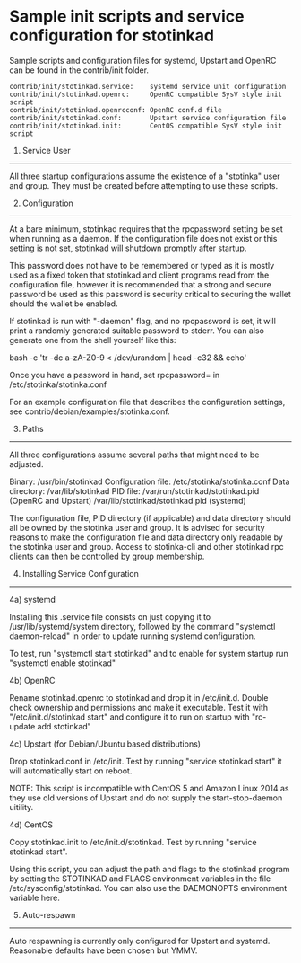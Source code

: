 Sample init scripts and service configuration for stotinkad
==========================================================

Sample scripts and configuration files for systemd, Upstart and OpenRC
can be found in the contrib/init folder.

    contrib/init/stotinkad.service:    systemd service unit configuration
    contrib/init/stotinkad.openrc:     OpenRC compatible SysV style init script
    contrib/init/stotinkad.openrcconf: OpenRC conf.d file
    contrib/init/stotinkad.conf:       Upstart service configuration file
    contrib/init/stotinkad.init:       CentOS compatible SysV style init script

1. Service User
---------------------------------

All three startup configurations assume the existence of a "stotinka" user
and group.  They must be created before attempting to use these scripts.

2. Configuration
---------------------------------

At a bare minimum, stotinkad requires that the rpcpassword setting be set
when running as a daemon.  If the configuration file does not exist or this
setting is not set, stotinkad will shutdown promptly after startup.

This password does not have to be remembered or typed as it is mostly used
as a fixed token that stotinkad and client programs read from the configuration
file, however it is recommended that a strong and secure password be used
as this password is security critical to securing the wallet should the
wallet be enabled.

If stotinkad is run with "-daemon" flag, and no rpcpassword is set, it will
print a randomly generated suitable password to stderr.  You can also
generate one from the shell yourself like this:

bash -c 'tr -dc a-zA-Z0-9 < /dev/urandom | head -c32 && echo'

Once you have a password in hand, set rpcpassword= in /etc/stotinka/stotinka.conf

For an example configuration file that describes the configuration settings,
see contrib/debian/examples/stotinka.conf.

3. Paths
---------------------------------

All three configurations assume several paths that might need to be adjusted.

Binary:              /usr/bin/stotinkad
Configuration file:  /etc/stotinka/stotinka.conf
Data directory:      /var/lib/stotinkad
PID file:            /var/run/stotinkad/stotinkad.pid (OpenRC and Upstart)
                     /var/lib/stotinkad/stotinkad.pid (systemd)

The configuration file, PID directory (if applicable) and data directory
should all be owned by the stotinka user and group.  It is advised for security
reasons to make the configuration file and data directory only readable by the
stotinka user and group.  Access to stotinka-cli and other stotinkad rpc clients
can then be controlled by group membership.

4. Installing Service Configuration
-----------------------------------

4a) systemd

Installing this .service file consists on just copying it to
/usr/lib/systemd/system directory, followed by the command
"systemctl daemon-reload" in order to update running systemd configuration.

To test, run "systemctl start stotinkad" and to enable for system startup run
"systemctl enable stotinkad"

4b) OpenRC

Rename stotinkad.openrc to stotinkad and drop it in /etc/init.d.  Double
check ownership and permissions and make it executable.  Test it with
"/etc/init.d/stotinkad start" and configure it to run on startup with
"rc-update add stotinkad"

4c) Upstart (for Debian/Ubuntu based distributions)

Drop stotinkad.conf in /etc/init.  Test by running "service stotinkad start"
it will automatically start on reboot.

NOTE: This script is incompatible with CentOS 5 and Amazon Linux 2014 as they
use old versions of Upstart and do not supply the start-stop-daemon uitility.

4d) CentOS

Copy stotinkad.init to /etc/init.d/stotinkad. Test by running "service stotinkad start".

Using this script, you can adjust the path and flags to the stotinkad program by
setting the STOTINKAD and FLAGS environment variables in the file
/etc/sysconfig/stotinkad. You can also use the DAEMONOPTS environment variable here.

5. Auto-respawn
-----------------------------------

Auto respawning is currently only configured for Upstart and systemd.
Reasonable defaults have been chosen but YMMV.
